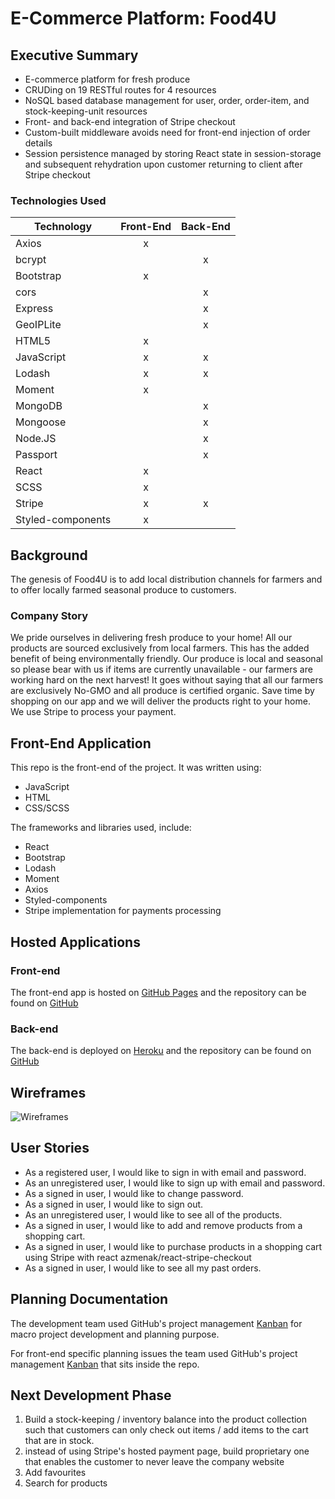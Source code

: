 # E-Commerce Platform: Food4U

## Executive Summary
- E-commerce platform for fresh produce
- CRUDing on 19 RESTful routes for 4 resources
- NoSQL based database management for user, order, order-item, and stock-keeping-unit resources
- Front- and back-end integration of Stripe checkout
- Custom-built middleware avoids need for front-end injection of order details
- Session persistence managed by storing React state in session-storage and subsequent rehydration upon customer returning to client after Stripe checkout

### Technologies Used
Technology | Front-End | Back-End
--- | :---: | :---:
Axios | x
bcrypt | | x
Bootstrap | x
cors | | x
Express | | x
GeoIPLite | | x
HTML5 | x
JavaScript | x | x
Lodash | x | x
Moment | x
MongoDB | | x
Mongoose | | x
Node.JS | | x
Passport | | x
React | x
SCSS | x
Stripe | x | x
Styled-components | x

## Background

The genesis of Food4U is to add local distribution channels for farmers and to offer locally farmed seasonal produce to customers.
### Company Story
We pride ourselves in delivering fresh produce to your home! All our products are sourced exclusively from local farmers. This has the added benefit of being environmentally friendly. Our produce is local and seasonal so please bear with us if items are currently unavailable - our farmers are working hard on the next harvest! It goes without saying that all our farmers are exclusively No-GMO and all produce is certified organic. Save time by shopping on our app and we will deliver the products right to your home. We use Stripe to process your payment.

## Front-End Application
This repo is the front-end of the project. It was written using:
+ JavaScript
+ HTML
+ CSS/SCSS

The frameworks and libraries used, include:
+ React
+ Bootstrap
+ Lodash
+ Moment
+ Axios
+ Styled-components
+ Stripe implementation for payments processing

## Hosted Applications
### Front-end
The front-end app is hosted on [GitHub Pages](https://tech-it-out.github.io/Food4U-client/#/) and the repository can be found on [GitHub](https://github.com/Tech-It-Out/Food4U-client)

### Back-end
The back-end is deployed on [Heroku](https://salty-beyond-56482.herokuapp.com/) and the repository can be found on [GitHub](https://github.com/Tech-It-Out/food4u-api)

## Wireframes
![Wireframes](public/Wireframes.png)

## User Stories
+ As a registered user, I would like to sign in with email and password.
+ As an unregistered user, I would like to sign up with email and password.
+ As a signed in user, I would like to change password.
+ As a signed in user, I would like to sign out.
+ As an unregistered user, I would like to see all of the products.
+ As a signed in user, I would like to add and remove products from a shopping cart.
+ As a signed in user, I would like to purchase products in a shopping cart using Stripe with react azmenak/react-stripe-checkout
+ As a signed in user, I would like to see all my past orders.

## Planning Documentation
The development team used GitHub's project management [Kanban](https://github.com/orgs/Tech-It-Out/projects/2?add_cards_query=is%3Aopen) for macro project development and planning purpose.

For front-end specific planning issues the team used GitHub's project management [Kanban](https://github.com/Tech-It-Out/Food4U-client/projects) that sits inside the repo.

## Next Development Phase
1. Build a stock-keeping / inventory balance into the product collection such that customers can only check out items / add items to the cart that are in stock.
1. instead of using Stripe's hosted payment page, build proprietary one that enables the customer to never leave the company website
1. Add favourites
1. Search for products
